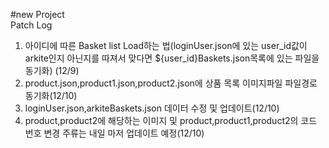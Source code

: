 #new Project<br>
Patch Log<br>
1. 아이디에 따른 Basket list Load하는 법(loginUser.json에 있는 user_id값이 arkite인지 아닌지를 따져서 맞다면 ${user_id}Baskets.json목록에 있는 파일을 동기화) (12/9)<br>
2. product.json,product1.json,product2.json에 상품 목록 이미지파일 파일경로 동기화(12/10)<br>
3. loginUser.json,arkiteBaskets.json 데이터 수정 및 업데이트(12/10)<br>
4. product,product2에 해당하는 이미지 및 product,product1,product2의 코드 번호 변경 주류는 내일 마저 업데이트 예정(12/10)<br>

